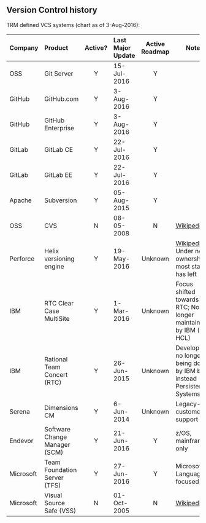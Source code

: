 ## Version Control history

TRM defined VCS systems (chart as of 3-Aug-2016):

| Company | Product | Active? | Last Major Update | Active Roadmap | Notes |
|:------- |:------- |:------:|:----------- |:----------:| ---- |
| OSS | Git Server | Y | 15-Jul-2016 | Y |
| GitHub | GitHub.com | Y | 3-Aug-2016 | Y |
| GitHub | GitHub Enterprise | Y | 3-Aug-2016 | Y |
| GitLab | GitLab CE | Y | 22-Jul-2016 | Y |  |
| GitLab | GitLab EE | Y | 22-Jul-2016 | Y |  |
| Apache | Subversion | Y | 05-Aug-2015 | Y | |
| OSS | CVS | N | 08-05-2008 | N | [Wikipedia](https://en.wikipedia.org/wiki/Concurrent_Versions_System) |
| Perforce | Helix versioning engine | Y | 19-May-2016 | Unknown | [Wikipedia](https://www.perforce.com/resources/software-release-index). Under new ownership, most staff has left |
| IBM | RTC Clear Case MultiSite | Y | 1-Mar-2016 | Unknown | Focus shifted towards RTC; No longer maintained by IBM (now HCL) |
| IBM | Rational Team Concert (RTC) | Y | 26-Jun-2015 | Unknown | Development no longer being done by IBM but instead Persistent Systems? |
| Serena | Dimensions CM | Y | 6-Jun-2014 | Unknown | Legacy-customer support |
| Endevor | Software Change Manager (SCM) | Y | 21-Jun-2016 | Y | z/OS, mainframe only |
| Microsoft | Team Foundation Server (TFS) | Y | 27-Jun-2016 | Y | Microsoft Language focused |
| Microsoft | Visual Source Safe (VSS) | N | 01-Oct-2005 | N | [Wikipedia](https://en.wikipedia.org/wiki/Microsoft_Visual_SourceSafe) |
